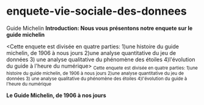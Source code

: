 # enquete-vie-sociale-des-donnees
Guide Michelin
**Introduction: Nous vous présentons notre enquete sur le guide michelin**

<Cette enquete est divisée en quatre parties: 1)une histoire du guide michelin, de 1906 à nous jours 2)une analyse quantitative du jeu de données 3) une analyse qualitative du phénomène des étoiles 4)l'évolution du guide à l'heure du numérique>
<sub>Cette enquete est divisée en quatre parties: 1)une histoire du guide michelin, de 1906 à nous jours 2)une analyse quantitative du jeu de données 3) une analyse qualitative du phénomène des étoiles 4)l'évolution du guide à l'heure du numérique

**Le Guide Michelin, de 1906 à nos jours**
